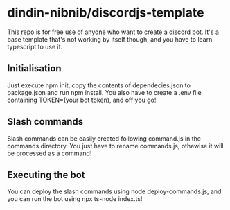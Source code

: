 # dindin-nibnib/discordjs-template
This repo is for free use of anyone who want to create a discord bot. It's a base template that's not working by itself though, and you have to learn typescript to use it.
## Initialisation
Just execute npm init, copy the contents of dependecies.json to package.json and run npm install.
You also have to create a .env file containing TOKEN=(your bot token), and off you go!
## Slash commands
Slash commands can be easily created following command.js in the commands directory. You just have to rename commands.js, othewise it will be processed as a command!
## Executing the bot
You can deploy the slash commands using node deploy-commands.js, and you can run the bot using npx ts-node index.ts!
